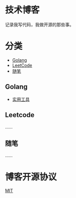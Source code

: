# 技术博客

记录我写代码，我做开源的那些事。

# 分类

- [Golang](#golang)
- [LeetCode](#leetcode)
- [随笔](#随笔)

## Golang

- [实用工具](https://github.com/zhong-my/blog/issues/1)

## Leetcode

......

## 随笔

......

# 博客开源协议

[MIT](./LICENSE)
